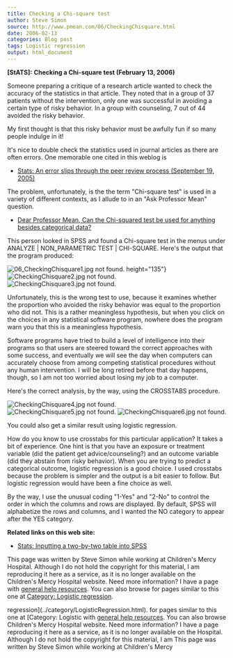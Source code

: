 ```yaml
---
title: Checking a Chi-square test
author: Steve Simon
source: http://www.pmean.com/06/CheckingChisquare.html
date: 2006-02-13
categories: Blog post
tags: Logistic regression
output: html_document
---
```

**[StATS]:** **Checking a Chi-square test (February
13, 2006)**

Someone preparing a critique of a research article wanted to check the
accuracy of the statistics in that article. They noted that in a group
of 37 patients without the intervention, only one was successful in
avoiding a certain type of risky behavior. In a group with counseling, 7
out of 44 avoided the risky behavior.

My first thought is that this risky behavior must be awfully fun if so
many people indulge in it!

It's nice to double check the statistics used in journal articles as
there are often errors. One memorable one cited in this weblog is

-   [Stats: An error slips through the peer review process (September
    19, 2005)](http://www.childrensmercy.org/stats/weblog2005/SensitivityError.asp)

The problem, unfortunately, is the the term "Chi-square test" is used
in a variety of different contexts, as I allude to in an "Ask Professor
Mean" question.

-   [Dear Professor Mean, Can the Chi-squared test be used for anything
    besides categorical data?](../ask/chisquared.asp)

This person looked in SPSS and found a Chi-square test in the menus
under ANALYZE | NON_PARAMETRIC TEST | CHI-SQUARE. Here's the output
that the program produced:

![06_CheckingChisquare1.jpg not found.](http://www.pmean.com/images/images/06/CheckingChisquare01.png)
height="135"}
![CheckingChisquare2.jpg not found.](http://www.pmean.com/images/images/06/CheckingChisquare02.png)
![CheckingChisquare3.jpg not found.](http://www.pmean.com/images/images/06/CheckingChisquare03.png)

Unfortunately, this is the wrong test to use, because it examines
whether the proportion who avoided the risky behavior was equal to the
proportion who did not. This is a rather meaningless hypothesis, but
when you click on the choices in any statistical software program,
nowhere does the program warn you that this is a meaningless hypothesis.

Software programs have tried to build a level of intelligence into their
programs so that users are steered toward the correct approaches with
some success, and eventually we will see the day when computers can
accurately choose from among competing statistical procedures without
any human intervention. I will be long retired before that day happens,
though, so I am not too worried about losing my job to a computer.

Here's the correct analysis, by the way, using the CROSSTABS procedure.

![CheckingChisquare4.jpg not found.](http://www.pmean.com/images/images/06/CheckingChisquare04.png)
![CheckingChisquare5.jpg not found.](http://www.pmean.com/images/images/06/CheckingChisquare05.png)
![CheckingChisquare6.jpg not found.](http://www.pmean.com/images/images/06/CheckingChisquare06.png)

You could also get a similar result using logistic regression.

How do you know to use crosstabs for this particular application? It
takes a bit of experience. One hint is that you have an exposure or
treatment variable (did the patient get advice/counseling?) and an
outcome variable (did they abstain from risky behavior). When you are
trying to predict a categorical outcome, logistic regression is a good
choice. I used crosstabs because the problem is simpler and the output
is a bit easier to follow. But logistic regression would have been a
fine choice as well.

By the way, I use the unusual coding "1-Yes" and "2-No" to control
the order in which the columns and rows are displayed. By default, SPSS
will alphabetize the rows and columns, and I wanted the NO category to
appear after the YES category.

**Related links on this web site:**

-   [Stats: Inputting a two-by-two table into SPSS](../data/table.asp)

This page was written by Steve Simon while working at Children's Mercy
Hospital. Although I do not hold the copyright for this material, I am
reproducing it here as a service, as it is no longer available on the
Children's Mercy Hospital website. Need more information? I have a page
with [general help resources](../GeneralHelp.html). You can also browse
for pages similar to this one at [Category: Logistic
regression](../category/LogisticRegression.html).
<!---More--->
regression](../category/LogisticRegression.html).
for pages similar to this one at [Category: Logistic
with [general help resources](../GeneralHelp.html). You can also browse
Children's Mercy Hospital website. Need more information? I have a page
reproducing it here as a service, as it is no longer available on the
Hospital. Although I do not hold the copyright for this material, I am
This page was written by Steve Simon while working at Children's Mercy

<!---Do not use
**[StATS]:** **Checking a Chi-square test (February
This page was written by Steve Simon while working at Children's Mercy
Hospital. Although I do not hold the copyright for this material, I am
reproducing it here as a service, as it is no longer available on the
Children's Mercy Hospital website. Need more information? I have a page
with [general help resources](../GeneralHelp.html). You can also browse
for pages similar to this one at [Category: Logistic
regression](../category/LogisticRegression.html).
--->

